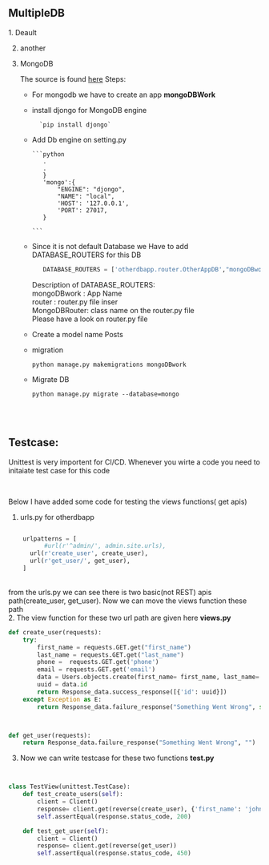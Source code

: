 <h2>MultipleDB</h2>
1. Deault <br>

2. another <br>

3. MongoDB<br>

   The source is found  <a href="https://bezkoder.com/django-mongodb-crud-rest-framework/">here</a>
   Steps: <br>

   - For mongodb we have to create an app **mongoDBWork**<br>

   - install djongo for MongoDB engine <br>

           `pip install djongo`

   - Add Db engine on setting.py<br>

         ```python
            .
            .   
            }
            'mongo':{
                "ENGINE": "djongo",
                "NAME": "local",
                'HOST': '127.0.0.1',
                'PORT': 27017,
            }

         ```
    - Since it is not default Database we Have to add DATABASE_ROUTERS for this DB<br>

        ```python 
           DATABASE_ROUTERS = ['otherdbapp.router.OtherAppDB',"mongoDBwork.router.MongoDBRouter"]
        ```
        Description of DATABASE_ROUTERS:<br>
        mongoDBwork : App Name<br>
        router : router.py file inser<br>
        MongoDBRouter: class name on the router.py file <br>
        Please have a look on router.py file <br>


    - Create a model name Posts <br>

    - migration <br>
        ```
        python manage.py makemigrations mongoDBwork
        ```
    - Migrate DB<br>
        ```
        python manage.py migrate --database=mongo  
        ```




<br>


<br>


<h2>Testcase: </h2>

<p>Unittest is very importent for CI/CD. Whenever you wirte a code you need to initaiate test case for this code</p>
<br>

<p>Below I have added some code for testing the views functions( get apis)</p>


1. urls.py for otherdbapp

```python

	urlpatterns = [
          #url(r'^admin/', admin.site.urls),
   	  url(r'create_user', create_user),
  	  url(r'get_user/', get_user),
	]
```
<br>
from the urls.py we can see there is two basic(not REST) apis path(create_user, get_user). Now we can move the views function these path

<br>
2.  The view function for these two url path are given here <strong>views.py</strong>


```python
def create_user(requests):
    try:
        first_name = requests.GET.get("first_name")
        last_name = requests.GET.get("last_name")
        phone =  requests.GET.get('phone')
        email = requests.GET.get('email')
        data = Users.objects.create(first_name= first_name, last_name= last_name, phone = phone, email = email)
        uuid = data.id
        return Response_data.success_response([{'id': uuid}])
    except Exception as E:
        return Response_data.failure_response("Something Went Wrong", str(E))



def get_user(requests):
    return Response_data.failure_response("Something Went Wrong", "")	

```

3. Now we can write testcase for these two functions   <strong>test.py</strong><br>


```python


class TestView(unittest.TestCase):
    def test_create_users(self):
        client = Client()
        response= client.get(reverse(create_user), {'first_name': 'john', 'last_name': 'smith', 'phone': "......", 'email': "/........."})
        self.assertEqual(response.status_code, 200)

    def test_get_user(self):
        client = Client()
        response= client.get(reverse(get_user))
        self.assertEqual(response.status_code, 450)

```








